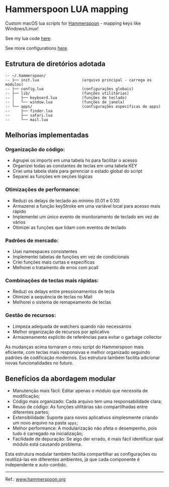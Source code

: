 # Hammerspoon LUA mapping
Custom macOS lua scripts for [Hammerspoon](https://github.com/Hammerspoon/hammerspoon) - mapping keys like Windows/Linux!

See my lua code [here](https://github.com/vinicius-stutz/hammerspoon-lua-mapping/blob/master/init.lua).

See more configurations [here](https://github.com/Hammerspoon/hammerspoon/wiki/Sample-Configurations).

## Estrutura de diretórios adotada

```
-- ~/.hammerspoon/
-- ├── init.lua                   (arquivo principal - carrega os módulos)
-- ├── config.lua                 (configurações globais)
-- ├── lib/                       (funções utilitárias)
-- │   ├── keyboard.lua           (funções de teclado)
-- │   └── window.lua             (funções de janela)
-- └── apps/                      (configurações específicas de apps)
--     ├── finder.lua
--     ├── safari.lua
--     └── mail.lua
```

## Melhorias implementadas
### Organização do código:
- Agrupei os imports em uma tabela hs para facilitar o acesso
- Organizei todas as constantes de teclas em uma tabela KEY
- Criei uma tabela state para gerenciar o estado global do script
- Separei as funções em seções lógicas

### Otimizações de performance:
- Reduzi os delays de teclado ao mínimo (0.01 e 0.10)
- Armazenei a função keyStroke em uma variável local para acesso mais rápido
- Implementei um único evento de monitoramento de teclado em vez de vários
- Otimizei as funções que lidam com eventos de teclado

### Padrões de mercado:
- Usei namespaces consistentes
- Implementei tabelas de funções em vez de condicionais
- Criei funções mais curtas e específicas
- Melhorei o tratamento de erros com pcall

### Combinações de teclas mais rápidas:
- Reduzi os delays entre pressionamentos de tecla
- Otimizei a sequência de teclas no Mail
- Melhorei o sistema de remapeamento de teclas

### Gestão de recursos:
- Limpeza adequada de watchers quando não necessários
- Melhor organização de recursos por aplicativo
- Armazenamento explícito de referências para evitar o garbage collector

As mudanças acima tornaram o meu script do Hammerspoon mais eficiente, com teclas mais responsivas e melhor organizado seguindo padrões de codificação modernos. Ess estrutura também facilita adicionar novas funcionalidades no futuro.

## Benefícios da abordagem modular
- Manutenção mais fácil: Editar apenas o módulo que necessita de modificação;
- Código mais organizado: Cada arquivo tem uma responsabilidade clara;
- Reuso de código: As funções utilitárias são compartilhadas entre diferentes partes;
- Extensibilidade: Suporte para novos aplicativos simplesmente criando um novo arquivo na pasta `apps`;
- Melhor performance: A modularização não afeta o desempenho, pois tudo é carregado na inicialização;
- Facilidade de depuração: Se algo der errado, é mais fácil identificar qual módulo está causando problema.

Esta estrutura modular também facilita compartilhar as configurações ou reutilizá-las em diferentes ambientes, já que cada componente é independente e auto-contido.

---
Ref.: www.hammerspoon.org
